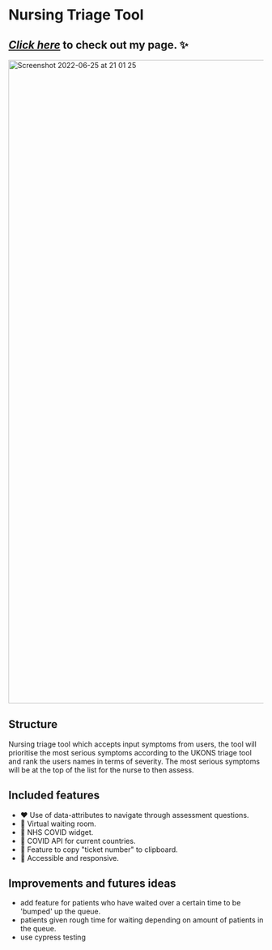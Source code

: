 # Nursing Triage Tool

## [*Click here*](https://miahbates.github.io/nursing-triage-tool/) to check out my page. :sparkles:

<img width="1270" alt="Screenshot 2022-06-25 at 21 01 25" src="https://user-images.githubusercontent.com/78933903/175788944-dab428fe-3f54-4988-9f45-2cb7297669bb.png">


## Structure
Nursing triage tool which accepts input symptoms from users, the tool will prioritise the most serious symptoms according to the UKONS triage tool and rank the users names in terms of severity. The most serious symptoms will be at the top of the list for the nurse to then assess.

## Included features
- :heart: Use of data-attributes to navigate through assessment questions.
- :orange_heart: Virtual waiting room.
- :yellow_heart: NHS COVID widget.
- :green_heart: COVID API for current countries.
- :blue_heart: Feature to copy "ticket number" to clipboard.
- :purple_heart: Accessible and responsive.

## Improvements and futures ideas
- add feature for patients who have waited over a certain time to be 'bumped' up the queue.
- patients given rough time for waiting depending on amount of patients in the queue.
- use cypress testing

